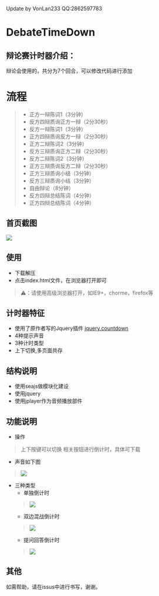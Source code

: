 Update by VonLan233
QQ:2862597783


DebateTimeDown
==============

辩论赛计时器介绍：
--------------
辩论会使用的，共分为7个回合，可以修改代码进行添加
# 	流程
>	*	正方一辩陈词1（3分钟）
>	*	反方四辩质询正方一辩（2分30秒）
>	*	反方一辩陈词1（3分钟）
>	*	正方四辩质询反方一辩（2分30秒）
>	*	正方二辩陈词2（3分钟）
>	*	反方三辩质询正方二辩（2分30秒）
>	*	反方二辩陈词2（3分钟）
>	*	正方三辩质询反方二辩（2分30秒）
>	*	正方三辩质询小结（3分钟）
>	*	反方三辩质询小结（3分钟）
>	*	自由辩论（8分钟）
>	*	反方四辩总结陈词（4分钟）
>	*	正方四辩总结陈词（4分钟）

首页截图
--------
![](https://github.com/icindy/DebateTimeDown/blob/master/screenshot/index.png)

使用
----------
*	下载解压
*	点击index.html文件，在浏览器打开即可
>	⚠：请使用高级浏览器打开，如IE9+，chorme，firefox等

计时器特征
---------------
*	使用了原作者写的Jquery插件 [jquery.countdown](https://github.com/icindy/jquery.countdown)
*	4种提示声音
*	3种计时类型
*	上下切换,多页面共存

结构说明
--------------
*	使用seajs做模块化建设
*	使用jquery
*	使用jplayer作为音频播放部件

功能说明
--------------
*	操作
>	上下按键可以切换
>	相关按钮进行倒计时，具体可下载
*	声音如下图
>	![](https://github.com/icindy/DebateTimeDown/blob/master/screenshot/voice.png)
*	三种类型
	*	单独倒计时
	>	![](https://github.com/icindy/DebateTimeDown/blob/master/screenshot/sigle.png)
	*	双边混战倒计时
	>	![](https://github.com/icindy/DebateTimeDown/blob/master/screenshot/dou.png)
	*	提问回答倒计时
	>	![](https://github.com/icindy/DebateTimeDown/blob/master/screenshot/tra.png)

其他
-----------
如需帮助，请在issus中进行书写，谢谢。




